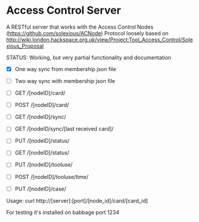 Access Control Server
=====================

A RESTful server that works with the Access Control Nodes (https://github.com/solexious/ACNode)
Protocol loosely based on http://wiki.london.hackspace.org.uk/view/Project:Tool_Access_Control/Solexious_Proposal

STATUS: Working, but very partial functionality and documentation

- [X] One way sync from membership json file
- [ ] Two way sync with membership json file
- [ ] GET /[nodeID]/card/
- [ ] POST /[nodeID]/card/
- [ ] GET /[nodeID]/sync/
- [ ] GET /[nodeID/sync/[last received card]/
- [ ] PUT /[nodeID]/status/
- [ ] GET /[nodeID]/status/
- [ ] PUT /[nodeID]/tooluse/
- [ ] POST /[nodeID]/tooluse/time/
- [ ] PUT /[nodeID]/case/



Usage:
curl http://[server]:[port]/[node_id]/card/[card_id]

For testing it's installed on babbage port 1234